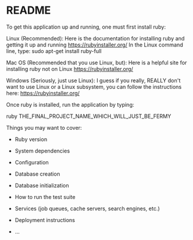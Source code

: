# README

To get this application up and running, one must first install ruby:

  Linux (Recommended):
  Here is the documentation for installing ruby and getting it up and running
  https://rubyinstaller.org/
  In the Linux command line, type:
  sudo apt-get install ruby-full

  Mac OS (Recommended that you use Linux, but):
  Here is a helpful site for installing ruby not on Linux
  https://rubyinstaller.org/

  Windows (Seriously, just use Linux):
  I guess if you really, REALLY don't want to use Linux or a Linux subsystem,
  you can follow the instructions here:
  https://rubyinstaller.org/

Once ruby is installed, run the application by typing:

  ruby THE_FINAL_PROJECT_NAME_WHICH_WILL_JUST_BE_FERMY

Things you may want to cover:

* Ruby version

* System dependencies

* Configuration

* Database creation

* Database initialization

* How to run the test suite

* Services (job queues, cache servers, search engines, etc.)

* Deployment instructions

* ...
